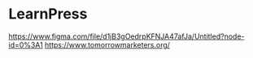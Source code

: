 # LearnPress
https://www.figma.com/file/d1jB3gOedrpKFNJA47afJa/Untitled?node-id=0%3A1
https://www.tomorrowmarketers.org/
